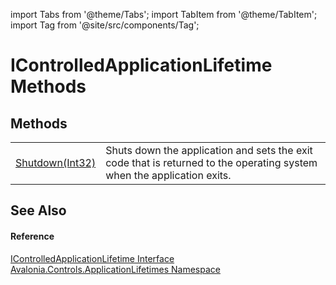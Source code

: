 import Tabs from '@theme/Tabs'; 
import TabItem from '@theme/TabItem'; 
import Tag from '@site/src/components/Tag'; 

# IControlledApplicationLifetime Methods




## Methods
<table>
<tr>
<td><a href="M_Avalonia_Controls_ApplicationLifetimes_IControlledApplicationLifetime_Shutdown">Shutdown(Int32)</a></td>
<td>Shuts down the application and sets the exit code that is returned to the operating system when the application exits.</td>
</tr>
</table>

## See Also


#### Reference
<a href="T_Avalonia_Controls_ApplicationLifetimes_IControlledApplicationLifetime">IControlledApplicationLifetime Interface</a>  
<a href="N_Avalonia_Controls_ApplicationLifetimes">Avalonia.Controls.ApplicationLifetimes Namespace</a>  
